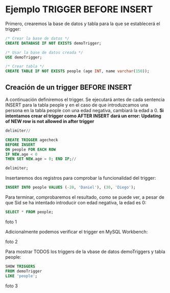 # Ejemplo TRIGGER BEFORE INSERT
Primero, crearemos la base de datos y tabla para la que se establecerá el trigger:
```sql
/* Crear la base de datos */
CREATE DATABASE IF NOT EXISTS demoTrigger;
```
```sql
/* Usar la base de datos creada */
USE demoTrigger;
```
```sql
/* Crear tabla */
CREATE TABLE IF NOT EXISTS people (age INT, name varchar(150));
```

## Creación de un trigger BEFORE INSERT
A continuación definiremos el trigger. Se ejecutará antes de cada sentencia INSERT para la tabla people y en el caso de que introduzcamos una persona en la tabla people con una edad
negativa, cambiará la edad a 0. **Si intentamos crear el trigger como AFTER INSERT dará un error: Updating of NEW row is not allowed in after trigger**
```sql
delimiter//

CREATE TRIGGER agecheck
BEFORE INSERT
ON people FOR EACH ROW
IF NEW.age < 0
THEN SET NEW.age = 0; END IF;//

delimiter;
```

Insertaremos dos registros para comprobar la funcionalidad del trigger:
```sql
INSERT INTO people VALUES (-20, 'Daniel'), (30, 'Diego');
```

Para terminar, comprobaremos el resultado, como se puede ver, a pesar de que Sid se ha
intentado introducir con edad negativa, la edad es 0:
```sql
SELECT * FROM people;
```

foto 1

Adicionalmente podemos verificar el trigger en MySQL Workbench:

foto 2

Para mostrar TODOS los triggers de la vbase de datos demoTriggers y tabla people:
```sql
SHOW TRIGGERS
FROM demoTrigger
LIKE 'people';
```

foto 3

